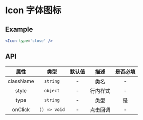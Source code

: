 # Icon 字体图标

## Example

```jsx
<Icon type='close' />
```

## API

|   属性    |     类型     | 默认值 |   描述   | 是否必填 |
|:---------:|:------------:|:------:|:--------:|:--------:|
| className |   `string`   |   -    |   类名   |    -     |
|   style   |   `object`   |   -    | 行内样式 |    -     |
|   type    |   `string`   |   -    |   类型   |    是    |
|  onClick  | `() => void` |   -    | 点击回调 |    -     |

